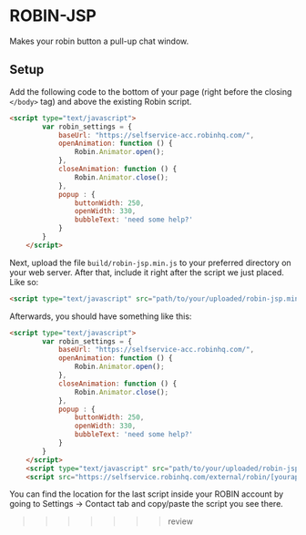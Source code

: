 ROBIN-JSP
=============

Makes your robin button a pull-up chat window.

## Setup

Add the following code to the bottom of your page (right before the closing `</body>` tag) and above the existing Robin script.

```HTML
<script type="text/javascript">
        var robin_settings = {
            baseUrl: "https://selfservice-acc.robinhq.com/",
            openAnimation: function () {
                Robin.Animator.open();
            },
            closeAnimation: function () {
                Robin.Animator.close();
            },
            popup : {
                buttonWidth: 250,
                openWidth: 330,
                bubbleText: 'need some help?'
            }
        }
    </script>
```

Next, upload the file `build/robin-jsp.min.js` to your preferred directory on your web server.
After that, include it right after the script we just placed. Like so:

```HTML
<script type="text/javascript" src="path/to/your/uploaded/robin-jsp.min.js"></script>
```

Afterwards, you should have something like this:

```HTML
<script type="text/javascript">
        var robin_settings = {
            baseUrl: "https://selfservice-acc.robinhq.com/",
            openAnimation: function () {
                Robin.Animator.open();
            },
            closeAnimation: function () {
                Robin.Animator.close();
            },
            popup : {
                buttonWidth: 250,
                openWidth: 330,
                bubbleText: 'need some help?'
            }
        }
    </script>
    <script type="text/javascript" src="path/to/your/uploaded/robin-jsp.min.js"></script>
    <script src="https://selfservice.robinhq.com/external/robin/[yourapikey].js" async="async"></script>
```

You can find the location for the last script inside your ROBIN account by going to Settings -> Contact tab and copy/paste the script you see there.
>>>>>>> review
